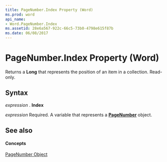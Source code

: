 ```yaml
---
title: PageNumber.Index Property (Word)
ms.prod: word
api_name:
- Word.PageNumber.Index
ms.assetid: 28e6a567-922c-66c5-73b0-4798e615f87b
ms.date: 06/08/2017
---
```



# PageNumber.Index Property (Word)

Returns a **Long** that represents the position of an item in a collection. Read-only.


## Syntax

 _expression_ . **Index**

 _expression_ Required. A variable that represents a **[PageNumber](pagenumber-object-word.md)** object.


## See also


#### Concepts


[PageNumber Object](pagenumber-object-word.md)

